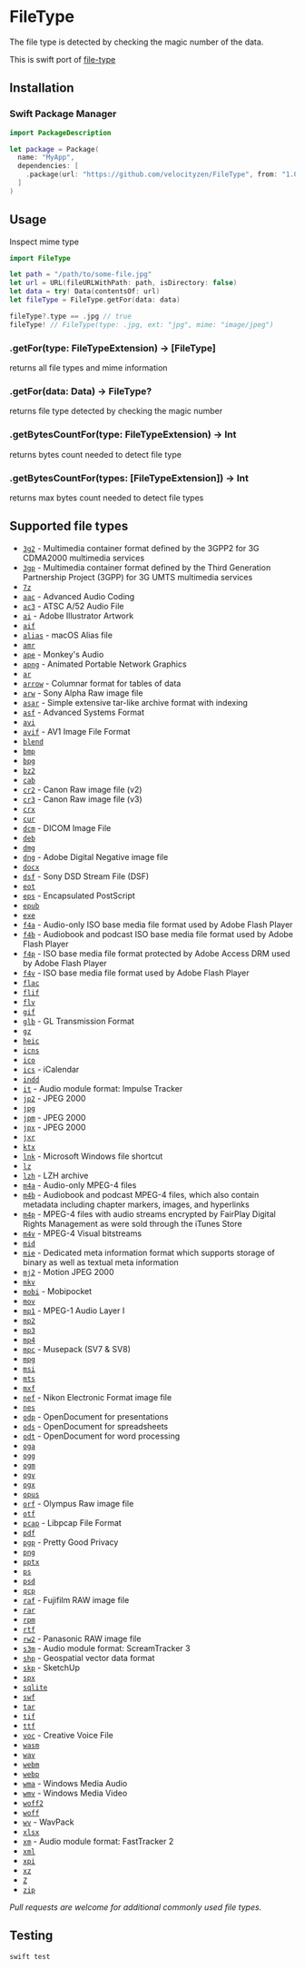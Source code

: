 # FileType

The file type is detected by checking the magic number of the data.

This is swift port of [file-type](https://github.com/sindresorhus/file-type)

## Installation
### Swift Package Manager
```swift
import PackageDescription

let package = Package(
  name: "MyApp",
  dependencies: [
    .package(url: "https://github.com/velocityzen/FileType", from: "1.0.3")
  ]
)
```

## Usage

Inspect mime type

```swift
import FileType

let path = "/path/to/some-file.jpg"
let url = URL(fileURLWithPath: path, isDirectory: false)
let data = try! Data(contentsOf: url)
let fileType = FileType.getFor(data: data)

fileType?.type == .jpg // true
fileType! // FileType(type: .jpg, ext: "jpg", mime: "image/jpeg")

```

### .getFor(type: FileTypeExtension) -> [FileType]

returns all file types and mime information

### .getFor(data: Data) -> FileType?

returns file type detected by checking the magic number


### .getBytesCountFor(type: FileTypeExtension) -> Int

returns bytes count needed to detect file type

### .getBytesCountFor(types: [FileTypeExtension]) -> Int

returns max bytes count needed to detect file types


## Supported file types

- [`3g2`](https://en.wikipedia.org/wiki/3GP_and_3G2#3G2) - Multimedia container format defined by the 3GPP2 for 3G CDMA2000 multimedia services
- [`3gp`](https://en.wikipedia.org/wiki/3GP_and_3G2#3GP) - Multimedia container format defined by the Third Generation Partnership Project (3GPP) for 3G UMTS multimedia services
- [`7z`](https://en.wikipedia.org/wiki/7z)
- [`aac`](https://en.wikipedia.org/wiki/Advanced_Audio_Coding) - Advanced Audio Coding
- [`ac3`](https://www.atsc.org/standard/a522012-digital-audio-compression-ac-3-e-ac-3-standard-12172012/) - ATSC A/52 Audio File
- [`ai`](https://en.wikipedia.org/wiki/Adobe_Illustrator_Artwork) - Adobe Illustrator Artwork
- [`aif`](https://en.wikipedia.org/wiki/Audio_Interchange_File_Format)
- [`alias`](https://en.wikipedia.org/wiki/Alias_%28Mac_OS%29) - macOS Alias file
- [`amr`](https://en.wikipedia.org/wiki/Adaptive_Multi-Rate_audio_codec)
- [`ape`](https://en.wikipedia.org/wiki/Monkey%27s_Audio) - Monkey's Audio
- [`apng`](https://en.wikipedia.org/wiki/APNG) - Animated Portable Network Graphics
- [`ar`](https://en.wikipedia.org/wiki/Ar_(Unix))
- [`arrow`](https://arrow.apache.org) - Columnar format for tables of data
- [`arw`](https://en.wikipedia.org/wiki/Raw_image_format#ARW) - Sony Alpha Raw image file
- [`asar`](https://github.com/electron/asar) - Simple extensive tar-like archive format with indexing
- [`asf`](https://en.wikipedia.org/wiki/Advanced_Systems_Format) - Advanced Systems Format
- [`avi`](https://en.wikipedia.org/wiki/Audio_Video_Interleave)
- [`avif`](https://en.wikipedia.org/wiki/AV1#AV1_Image_File_Format_(AVIF)) - AV1 Image File Format
- [`blend`](https://wiki.blender.org/index.php/Dev:Source/Architecture/File_Format)
- [`bmp`](https://en.wikipedia.org/wiki/BMP_file_format)
- [`bpg`](https://bellard.org/bpg/)
- [`bz2`](https://en.wikipedia.org/wiki/Bzip2)
- [`cab`](https://en.wikipedia.org/wiki/Cabinet_(file_format))
- [`cr2`](https://fileinfo.com/extension/cr2) - Canon Raw image file (v2)
- [`cr3`](https://fileinfo.com/extension/cr3) - Canon Raw image file (v3)
- [`crx`](https://developer.chrome.com/extensions/crx)
- [`cur`](https://en.wikipedia.org/wiki/ICO_(file_format))
- [`dcm`](https://en.wikipedia.org/wiki/DICOM#Data_format) - DICOM Image File
- [`deb`](https://en.wikipedia.org/wiki/Deb_(file_format))
- [`dmg`](https://en.wikipedia.org/wiki/Apple_Disk_Image)
- [`dng`](https://en.wikipedia.org/wiki/Digital_Negative) - Adobe Digital Negative image file
- [`docx`](https://en.wikipedia.org/wiki/Office_Open_XML)
- [`dsf`](https://dsd-guide.com/sites/default/files/white-papers/DSFFileFormatSpec_E.pdf) - Sony DSD Stream File (DSF)
- [`eot`](https://en.wikipedia.org/wiki/Embedded_OpenType)
- [`eps`](https://en.wikipedia.org/wiki/Encapsulated_PostScript) - Encapsulated PostScript
- [`epub`](https://en.wikipedia.org/wiki/EPUB)
- [`exe`](https://en.wikipedia.org/wiki/.exe)
- [`f4a`](https://en.wikipedia.org/wiki/Flash_Video) - Audio-only ISO base media file format used by Adobe Flash Player
- [`f4b`](https://en.wikipedia.org/wiki/Flash_Video) - Audiobook and podcast ISO base media file format used by Adobe Flash Player
- [`f4p`](https://en.wikipedia.org/wiki/Flash_Video) - ISO base media file format protected by Adobe Access DRM used by Adobe Flash Player
- [`f4v`](https://en.wikipedia.org/wiki/Flash_Video) - ISO base media file format used by Adobe Flash Player
- [`flac`](https://en.wikipedia.org/wiki/FLAC)
- [`flif`](https://en.wikipedia.org/wiki/Free_Lossless_Image_Format)
- [`flv`](https://en.wikipedia.org/wiki/Flash_Video)
- [`gif`](https://en.wikipedia.org/wiki/GIF)
- [`glb`](https://github.com/KhronosGroup/glTF) - GL Transmission Format
- [`gz`](https://en.wikipedia.org/wiki/Gzip)
- [`heic`](https://nokiatech.github.io/heif/technical.html)
- [`icns`](https://en.wikipedia.org/wiki/Apple_Icon_Image_format)
- [`ico`](https://en.wikipedia.org/wiki/ICO_(file_format))
- [`ics`](https://en.wikipedia.org/wiki/ICalendar#Data_format) - iCalendar
- [`indd`](https://en.wikipedia.org/wiki/Adobe_InDesign#File_format)
- [`it`](https://wiki.openmpt.org/Manual:_Module_formats#The_Impulse_Tracker_format_.28.it.29) - Audio module format: Impulse Tracker
- [`jp2`](https://en.wikipedia.org/wiki/JPEG_2000) - JPEG 2000
- [`jpg`](https://en.wikipedia.org/wiki/JPEG)
- [`jpm`](https://en.wikipedia.org/wiki/JPEG_2000) - JPEG 2000
- [`jpx`](https://en.wikipedia.org/wiki/JPEG_2000) - JPEG 2000
- [`jxr`](https://en.wikipedia.org/wiki/JPEG_XR)
- [`ktx`](https://www.khronos.org/opengles/sdk/tools/KTX/file_format_spec/)
- [`lnk`](https://en.wikipedia.org/wiki/Shortcut_%28computing%29#Microsoft_Windows) - Microsoft Windows file shortcut
- [`lz`](https://en.wikipedia.org/wiki/Lzip)
- [`lzh`](https://en.wikipedia.org/wiki/LHA_(file_format)) - LZH archive
- [`m4a`](https://en.wikipedia.org/wiki/M4A) - Audio-only MPEG-4 files
- [`m4b`](https://en.wikipedia.org/wiki/M4B) - Audiobook and podcast MPEG-4 files, which also contain metadata including chapter markers, images, and hyperlinks
- [`m4p`](https://en.wikipedia.org/wiki/MPEG-4_Part_14#Filename_extensions) - MPEG-4 files with audio streams encrypted by FairPlay Digital Rights Management as were sold through the iTunes Store
- [`m4v`](https://en.wikipedia.org/wiki/M4V) -  MPEG-4 Visual bitstreams
- [`mid`](https://en.wikipedia.org/wiki/MIDI)
- [`mie`](https://en.wikipedia.org/wiki/Sidecar_file) - Dedicated meta information format which supports storage of binary as well as textual meta information
- [`mj2`](https://en.wikipedia.org/wiki/Motion_JPEG_2000) - Motion JPEG 2000
- [`mkv`](https://en.wikipedia.org/wiki/Matroska)
- [`mobi`](https://en.wikipedia.org/wiki/Mobipocket) - Mobipocket
- [`mov`](https://en.wikipedia.org/wiki/QuickTime_File_Format)
- [`mp1`](https://en.wikipedia.org/wiki/MPEG-1_Audio_Layer_I) - MPEG-1 Audio Layer I
- [`mp2`](https://en.wikipedia.org/wiki/MPEG-1_Audio_Layer_II)
- [`mp3`](https://en.wikipedia.org/wiki/MP3)
- [`mp4`](https://en.wikipedia.org/wiki/MPEG-4_Part_14#Filename_extensions)
- [`mpc`](https://en.wikipedia.org/wiki/Musepack) - Musepack (SV7 & SV8)
- [`mpg`](https://en.wikipedia.org/wiki/MPEG-1)
- [`msi`](https://en.wikipedia.org/wiki/Windows_Installer)
- [`mts`](https://en.wikipedia.org/wiki/.m2ts)
- [`mxf`](https://en.wikipedia.org/wiki/Material_Exchange_Format)
- [`nef`](https://www.nikonusa.com/en/learn-and-explore/a/products-and-innovation/nikon-electronic-format-nef.html) - Nikon Electronic Format image file
- [`nes`](https://fileinfo.com/extension/nes)
- [`odp`](https://en.wikipedia.org/wiki/OpenDocument) - OpenDocument for presentations
- [`ods`](https://en.wikipedia.org/wiki/OpenDocument) - OpenDocument for spreadsheets
- [`odt`](https://en.wikipedia.org/wiki/OpenDocument) - OpenDocument for word processing
- [`oga`](https://en.wikipedia.org/wiki/Ogg)
- [`ogg`](https://en.wikipedia.org/wiki/Ogg)
- [`ogm`](https://en.wikipedia.org/wiki/Ogg)
- [`ogv`](https://en.wikipedia.org/wiki/Ogg)
- [`ogx`](https://en.wikipedia.org/wiki/Ogg)
- [`opus`](https://en.wikipedia.org/wiki/Opus_(audio_format))
- [`orf`](https://en.wikipedia.org/wiki/ORF_format) - Olympus Raw image file
- [`otf`](https://en.wikipedia.org/wiki/OpenType)
- [`pcap`](https://wiki.wireshark.org/Development/LibpcapFileFormat) - Libpcap File Format
- [`pdf`](https://en.wikipedia.org/wiki/Portable_Document_Format)
- [`pgp`](https://en.wikipedia.org/wiki/Pretty_Good_Privacy) - Pretty Good Privacy
- [`png`](https://en.wikipedia.org/wiki/Portable_Network_Graphics)
- [`pptx`](https://en.wikipedia.org/wiki/Office_Open_XML)
- [`ps`](https://en.wikipedia.org/wiki/Postscript)
- [`psd`](https://en.wikipedia.org/wiki/Adobe_Photoshop#File_format)
- [`qcp`](https://en.wikipedia.org/wiki/QCP)
- [`raf`](https://en.wikipedia.org/wiki/Raw_image_format) - Fujifilm RAW image file
- [`rar`](https://en.wikipedia.org/wiki/RAR_(file_format))
- [`rpm`](https://fileinfo.com/extension/rpm)
- [`rtf`](https://en.wikipedia.org/wiki/Rich_Text_Format)
- [`rw2`](https://en.wikipedia.org/wiki/Raw_image_format) - Panasonic RAW image file
- [`s3m`](https://wiki.openmpt.org/Manual:_Module_formats#The_ScreamTracker_3_format_.28.s3m.29) - Audio module format: ScreamTracker 3
- [`shp`](https://en.wikipedia.org/wiki/Shapefile) - Geospatial vector data format
- [`skp`](https://en.wikipedia.org/wiki/SketchUp) - SketchUp
- [`spx`](https://en.wikipedia.org/wiki/Ogg)
- [`sqlite`](https://www.sqlite.org/fileformat2.html)
- [`swf`](https://en.wikipedia.org/wiki/SWF)
- [`tar`](https://en.wikipedia.org/wiki/Tar_(computing)#File_format)
- [`tif`](https://en.wikipedia.org/wiki/Tagged_Image_File_Format)
- [`ttf`](https://en.wikipedia.org/wiki/TrueType)
- [`voc`](https://wiki.multimedia.cx/index.php/Creative_Voice) - Creative Voice File
- [`wasm`](https://en.wikipedia.org/wiki/WebAssembly)
- [`wav`](https://en.wikipedia.org/wiki/WAV)
- [`webm`](https://en.wikipedia.org/wiki/WebM)
- [`webp`](https://en.wikipedia.org/wiki/WebP)
- [`wma`](https://en.wikipedia.org/wiki/Windows_Media_Audio) - Windows Media Audio
- [`wmv`](https://en.wikipedia.org/wiki/Windows_Media_Video) - Windows Media Video
- [`woff2`](https://en.wikipedia.org/wiki/Web_Open_Font_Format)
- [`woff`](https://en.wikipedia.org/wiki/Web_Open_Font_Format)
- [`wv`](https://en.wikipedia.org/wiki/WavPack) - WavPack
- [`xlsx`](https://en.wikipedia.org/wiki/Office_Open_XML)
- [`xm`](https://wiki.openmpt.org/Manual:_Module_formats#The_FastTracker_2_format_.28.xm.29) - Audio module format: FastTracker 2
- [`xml`](https://en.wikipedia.org/wiki/XML)
- [`xpi`](https://en.wikipedia.org/wiki/XPInstall)
- [`xz`](https://en.wikipedia.org/wiki/Xz)
- [`Z`](https://fileinfo.com/extension/z)
- [`zip`](https://en.wikipedia.org/wiki/Zip_(file_format))

*Pull requests are welcome for additional commonly used file types.*


## Testing
```
swift test
```
